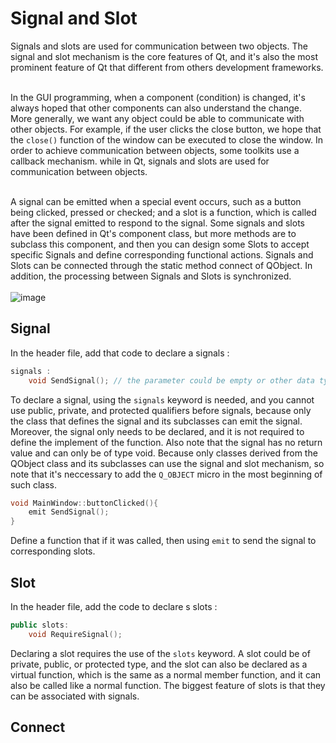 # Signal and Slot
Signals and slots are used for communication between two objects. The signal and slot mechanism is the core features of Qt, and it's also the most prominent feature of Qt that different from others development frameworks. <br/><br/>

In the GUI programming, when a component (condition) is changed, it's always hoped that other components can also understand the change. More generally, we want any object could be able to communicate with other objects. For example, if the user clicks the close button, we hope that the `close()` function of the window can be executed to close the window. In order to achieve communication between objects, some toolkits use a callback mechanism. while in Qt, signals and slots are used for communication between objects. <br/><br/>

A signal can be emitted when a special event occurs, such as a button being clicked, pressed or checked; and a slot is a function, which is called after the signal emitted to respond to the signal. Some signals and slots have been defined in Qt's component class, but more methods are to subclass this component, and then you can design some Slots to accept specific Signals and define corresponding functional actions. Signals and Slots can be connected through the static method connect of QObject. In addition, the processing between Signals and Slots is synchronized. <br/><br/>
![image](https://raw.githubusercontent.com/KoKoLates/Qt-learning/main/note/images/SignalAndSlot.PNG)

## Signal
In the header file, add that code to declare a signals :
```cpp
signals :
    void SendSignal(); // the parameter could be empty or other data type
```
To declare a signal, using the `signals` keyword is needed, and you cannot use public, private, and protected qualifiers before signals, because only the class that defines the signal and its subclasses can emit the signal. Moreover, the signal only needs to be declared, and it is not required to define the implement of the function. Also note that the signal has no return value and can only be of type void. Because only classes derived from the QObject class and its subclasses can use the signal and slot mechanism, so note that it's neccessary to add the `Q_OBJECT` micro in the most beginning of such class.
```cpp
void MainWindow::buttonClicked(){
    emit SendSignal();
}
```
Define a function that if it was called, then using `emit` to send the signal to corresponding slots.


## Slot
In the header file, add the code to declare s slots :
```cpp
public slots:
    void RequireSignal();
```
Declaring a slot requires the use of the `slots` keyword. A slot could be of private, public, or protected type, and the slot can also be declared as a virtual function, which is the same as a normal member function, and it can also be called like a normal function. The biggest feature of slots is that they can be associated with signals.


## Connect
